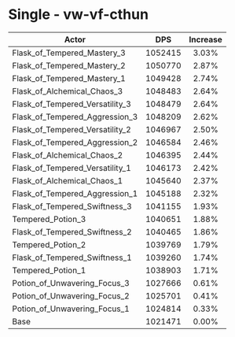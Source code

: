 # Single - vw-vf-cthun
| Actor | DPS | Increase |
|---|:---:|:---:|
|Flask_of_Tempered_Mastery_3|1052415|3.03%|
|Flask_of_Tempered_Mastery_2|1050770|2.87%|
|Flask_of_Tempered_Mastery_1|1049428|2.74%|
|Flask_of_Alchemical_Chaos_3|1048483|2.64%|
|Flask_of_Tempered_Versatility_3|1048479|2.64%|
|Flask_of_Tempered_Aggression_3|1048209|2.62%|
|Flask_of_Tempered_Versatility_2|1046967|2.50%|
|Flask_of_Tempered_Aggression_2|1046584|2.46%|
|Flask_of_Alchemical_Chaos_2|1046395|2.44%|
|Flask_of_Tempered_Versatility_1|1046173|2.42%|
|Flask_of_Alchemical_Chaos_1|1045640|2.37%|
|Flask_of_Tempered_Aggression_1|1045188|2.32%|
|Flask_of_Tempered_Swiftness_3|1041155|1.93%|
|Tempered_Potion_3|1040651|1.88%|
|Flask_of_Tempered_Swiftness_2|1040465|1.86%|
|Tempered_Potion_2|1039769|1.79%|
|Flask_of_Tempered_Swiftness_1|1039260|1.74%|
|Tempered_Potion_1|1038903|1.71%|
|Potion_of_Unwavering_Focus_3|1027666|0.61%|
|Potion_of_Unwavering_Focus_2|1025701|0.41%|
|Potion_of_Unwavering_Focus_1|1024814|0.33%|
|Base|1021471|0.00%|

